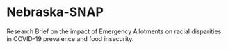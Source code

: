# Nebraska-SNAP
Research Brief on the impact of Emergency Allotments on racial disparities in COVID-19 prevalence and food insecurity.
